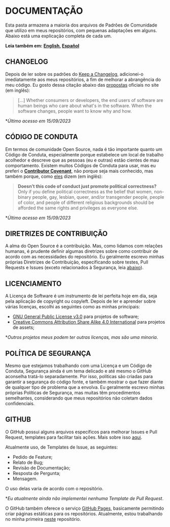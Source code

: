 # DOCUMENTAÇÃO

Esta pasta armazena a maioria dos arquivos de Padrões de Comunidade que utilizo
em meus repositórios, com pequenas adaptações em alguns.
Abaixo está uma explicação completa de cada um.

**Leia também em:** **[English], [Español]**

## CHANGELOG

Depois de ler sobre os padrões do [Keep a Changelog], adicionei-o imediatamente
aos meus repositórios, a fim de melhorar a abrangência do meu código.
Eu gosto dessa citação abaixo das [propostas][Keep a Changelog for Who] oficiais
no site (em inglês):

> \[...] Whether consumers or developers, the end users of software are human beings
> who care about what's in the software. When the software changes, people want
> to know why and how.

\**Último acesso em 15/09/2023*

## CÓDIGO DE CONDUTA

Em termos de comunidade Open Source, nada é tão importante quanto um Código de
Conduta, especialmente porque estabelece um local de trabalho acolhedor e descreve
que as pessoas (eu e outras) estão cientes de mau comportamento. Existem muitos
Códigos de Conduta para usar, mas eu preferi o **[Contributor Covenant]**, não
porque seja mais conhecido, mas também porque, como [eles][Contributor Covenant FAQ]
dizem (em inglês):

> **Doesn’t this code of conduct just promote political correctness?**
> Only if you define political correctness as the belief that women, non-binary
> people, gay, lesbian, queer, and/or transgender people, people of color, and
> people of different religious backgrounds should be afforded the same rights
> and privileges as everyone else.

\**Último acesso em 15/09/2023*

## DIRETRIZES DE CONTRIBUIÇÃO

A alma do Open Source é a contribuição. Mas, como lidamos com relações humanas,
é prudente definir algumas diretrizes sobre como contribuir de acordo com as
necessidades do repositório. Eu geralmente escrevo minhas próprias Diretrizes de
Contribuição, especificando sobre testes, Pull Requests e Issues (exceto relacionados
à Segurança, leia [abaixo][SECURITY POLICY]).

## LICENCIAMENTO

A Licença de Software é um instrumento de lei perfeita hoje em dia, seja pela
aplicação de copyright ou copyleft. Depois de ler e aprender sobre várias licenças,
escolhi as seguintes como as minhas principais:

- [GNU General Public License v3.0][GNU GPLv3] para projetos de software;
- [Creative Commons Attribution Share Alike 4.0 International][CC BY-SA 4.0] para
  projetos de assets;

\**Outros projetos meus podem ter outras licenças, mas são uma minoria*.

## POLÍTICA DE SEGURANÇA

Mesmo que estejamos trabalhando com uma Licença e um Código de Conduta,
Segurança ainda é um tema delicado e até mesmo o GitHub aconselha tratá-lo separadamente.
Por isso, políticas são criadas para garantir a segurança do código fonte, e também
mostrar o que fazer diante de qualquer tipo de problema que a envolva. Eu geralmente
escrevo minhas próprias Políticas de Segurança, mas muitas têm procedimentos semelhantes,
considerando que meus repositórios não coletam dados confidenciais.

## GITHUB

O GitHub possui alguns arquivos específicos para melhorar Issues e Pull Request,
templates para facilitar tais ações. Mais sobre isso [aqui][GitHub Templates].

Atualmente uso, de Templates de Issue, as seguintes:

- Pedido de Feature;
- Relato de Bug;
- Revisão de Documentação;
- Resposta de Pergunta;
- Mensagem.

O uso delas varia de acordo com o repositório.

\**Eu atualmente ainda não implementei nenhuma Template de Pull Request*.

O GitHub também oferece o serviço [GitHub Pages], basicamente permitindo criar
páginas estáticas para os repositórios. Atualmente, estou trabalhando no minha
primeira [neste][CV] repositório.

[English]: README.md
[Español]: README.ES.md
[Keep a Changelog]: https://keepachangelog.com/en/1.1.0/
[Keep a Changelog for Who]: https://keepachangelog.com/en/1.1.0/#who
[Contributor Covenant]: https://www.contributor-covenant.org/
[Contributor Covenant FAQ]: https://www.contributor-covenant.org/faq#doesnt-this-code-of-conduct-just-promote-political-correctness
[SECURITY POLICY]: #política-de-segurança
[GNU GPLv3]: https://www.gnu.org/licenses/gpl-3.0.html
[CC BY-SA 4.0]: https://creativecommons.org/licenses/by-sa/4.0/
[GitHub Templates]: https://docs.github.com/en/communities/using-templates-to-encourage-useful-issues-and-pull-requests/about-issue-and-pull-request-templates
[GitHub Pages]: https://docs.github.com/en/pages/getting-started-with-github-pages/about-github-pages
[CV]: https://github.com/Mestre-Tramador/mestre-tramador.github.io
